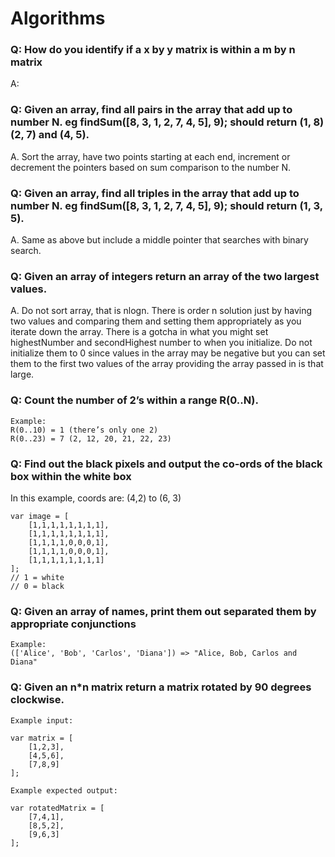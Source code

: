 # Algorithms

### Q: How do you identify if a x by y matrix is within a m by n matrix
A:

### Q: Given an array, find all pairs in the array that add up to number N. eg findSum([8, 3, 1, 2, 7, 4, 5], 9); should return (1, 8) (2, 7) and (4, 5).

A. Sort the array, have two points starting at each end, increment or decrement the pointers based on sum comparison to the number N.

### Q: Given an array, find all triples in the array that add up to number N. eg findSum([8, 3, 1, 2, 7, 4, 5], 9); should return (1, 3, 5).

A. Same as above but include a middle pointer that searches with binary search.

### Q: Given an array of integers return an array of the two largest values.

A. Do not sort array, that is nlogn. There is order n solution just by having two values and comparing them and setting them appropriately as you iterate down the array. There is a gotcha in what you might set highestNumber and secondHighest number to when you initialize. Do not initialize them to 0 since values in the array may be negative but you can set them to the first two values of the array providing the array passed in is that large.

### Q: Count the number of 2’s within a range R(0..N).  
```
Example:
R(0..10) = 1 (there’s only one 2)
R(0..23) = 7 (2, 12, 20, 21, 22, 23)
```

### Q: Find out the black pixels and output the co-ords of the black box within the white box
In this example, coords are: (4,2) to (6, 3)
```
var image = [
    [1,1,1,1,1,1,1,1],
    [1,1,1,1,1,1,1,1],
    [1,1,1,1,0,0,0,1],
    [1,1,1,1,0,0,0,1],
    [1,1,1,1,1,1,1,1]
];
// 1 = white
// 0 = black
```

### Q: Given an array of names, print them out separated them by appropriate conjunctions 
```
Example:
(['Alice', 'Bob', 'Carlos', 'Diana']) => "Alice, Bob, Carlos and Diana"
```

### Q: Given an n*n matrix return a matrix rotated by 90 degrees clockwise.
```
Example input:

var matrix = [
    [1,2,3],
    [4,5,6],
    [7,8,9]
];

Example expected output:

var rotatedMatrix = [
    [7,4,1],
    [8,5,2],
    [9,6,3]
];

```
